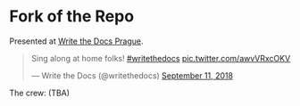 # Fork of the Repo

Presented at [Write the Docs Prague](http://www.writethedocs.org/conf/prague/2018/).

<blockquote class="twitter-tweet" data-lang="en"><p lang="en" dir="ltr">Sing along at home folks! <a href="https://twitter.com/hashtag/writethedocs?src=hash&amp;ref_src=twsrc%5Etfw">#writethedocs</a> <a href="https://t.co/awvVRxcOKV">pic.twitter.com/awvVRxcOKV</a></p>&mdash; Write the Docs (@writethedocs) <a href="https://twitter.com/writethedocs/status/1039495762412036097?ref_src=twsrc%5Etfw">September 11, 2018</a></blockquote> <script async src="https://platform.twitter.com/widgets.js" charset="utf-8"></script> 


The crew: (TBA)